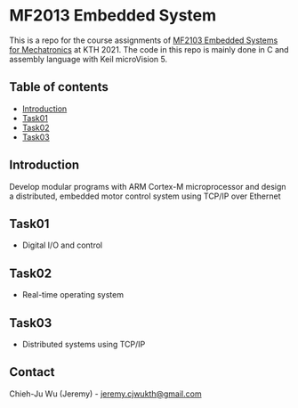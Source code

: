 # MF2013 Embedded System
This is a repo for the course assignments of [MF2103 Embedded Systems for Mechatronics](https://www.kth.se/student/kurser/kurs/EL2805?l=en) at KTH 2021. The code in this repo is mainly done in C and assembly language with Keil microVision 5.

## Table of contents

<!--ts-->
   * [Introduction](#Introduction)
   * [Task01](#Task01)
   * [Task02](#Task02)
   * [Task03](#Task03)
<!--te-->

## Introduction
Develop modular programs with ARM Cortex-M microprocessor and design a distributed, embedded motor control system using TCP/IP over Ethernet

## Task01
* Digital I/O and control

## Task02
* Real-time operating system

## Task03
* Distributed systems using TCP/IP

<!-- CONTACT -->
## Contact

Chieh-Ju Wu (Jeremy) - jeremy.cjwukth@gmail.com
